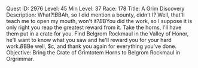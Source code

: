 Quest ID: 2976
Level: 45
Min Level: 37
Race: 178
Title: A Grim Discovery
Description: What?!$B$BAh, so I did mention a bounty, didn't I? Well, that'll teach me to open my mouth, won't it?$B$BYou did the work, so I suppose it is only right you reap the greatest reward from it. Take the horns, I'll have them put in a crate for you. Find Belgrom Rockmaul in the Valley of Honor, he'll want to know what you saw and he'll reward you for your hard work.$B$BBe well, $c, and thank you again for everything you've done.
Objective: Bring the Crate of Grimtotem Horns to Belgrom Rockmaul in Orgrimmar.

